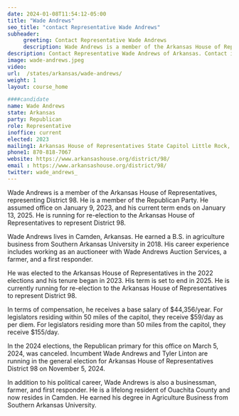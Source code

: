 ```yaml
---
date: 2024-01-08T11:54:12-05:00
title: "Wade Andrews"
seo_title: "contact Representative Wade Andrews"
subheader:
     greeting: Contact Representative Wade Andrews
     description: Wade Andrews is a member of the Arkansas House of Representatives, representing District 98. He is a member of the Republican Party. He assumed office on January 9, 2023, and his current term ends on January 13, 2025. He is running for re-election to the Arkansas House of Representatives to represent District 98.
description: Contact Representative Wade Andrews of Arkansas. Contact information for Wade Andrews includes email address, phone number, and mailing address.
image: wade-andrews.jpeg
video:
url:  /states/arkansas/wade-andrews/
weight: 1
layout: course_home

####candidate
name: Wade Andrews
state: Arkansas
party: Republican
role: Representative
inoffice: current
elected: 2023
mailing1: Arkansas House of Representatives State Capitol Little Rock, AR 72201
phone1: 870-818-7067
website: https://www.arkansashouse.org/district/98/
email : https://www.arkansashouse.org/district/98/
twitter: wade_andrews_
---
```


Wade Andrews is a member of the Arkansas House of Representatives, representing District 98. He is a member of the Republican Party. He assumed office on January 9, 2023, and his current term ends on January 13, 2025. He is running for re-election to the Arkansas House of Representatives to represent District 98.

Wade Andrews lives in Camden, Arkansas. He earned a B.S. in agriculture business from Southern Arkansas University in 2018. His career experience includes working as an auctioneer with Wade Andrews Auction Services, a farmer, and a first responder.

He was elected to the Arkansas House of Representatives in the 2022 elections and his tenure began in 2023. His term is set to end in 2025. He is currently running for re-election to the Arkansas House of Representatives to represent District 98.

In terms of compensation, he receives a base salary of $44,356/year. For legislators residing within 50 miles of the capitol, they receive $59/day as per diem. For legislators residing more than 50 miles from the capitol, they receive $155/day.

In the 2024 elections, the Republican primary for this office on March 5, 2024, was canceled. Incumbent Wade Andrews and Tyler Linton are running in the general election for Arkansas House of Representatives District 98 on November 5, 2024.

In addition to his political career, Wade Andrews is also a businessman, farmer, and first responder. He is a lifelong resident of Ouachita County and now resides in Camden. He earned his degree in Agriculture Business from Southern Arkansas University.
